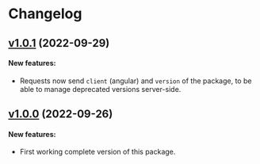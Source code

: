 # Changelog

## [v1.0.1](https://github.com/translation/angular/releases/tag/v1.0.1) (2022-09-29)

#### New features:

 * Requests now send `client` (angular) and `version` of the package, to be able to manage deprecated versions server-side.

## [v1.0.0](https://github.com/translation/angular/releases/tag/v1.0.0) (2022-09-26)

#### New features:

 * First working complete version of this package.

